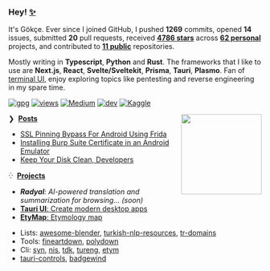 ### Hey! [✨](https://github.com/agmmnn/starred)

It's Gökçe. Ever since I joined GitHub, I pushed **1269** commits, opened **14** issues, submitted **20** pull requests, received **[4786 stars](https://github.com/agmmnn?tab=repositories&sort=stargazers&type=source)** across **[62 personal](https://github.com/agmmnn?tab=repositories&q=&type=public&language=&sort=)** projects, and contributed to **[11 public](https://github.com/pulls?q=author%3Aagmmnn)** repositories.

Mostly writing in **Typescript**, **Python** and **Rust**. The frameworks that I like to use are **Next.js**, **React**, **Svelte/Sveltekit**, **Prisma**, **Tauri**, **Plasmo**. Fan of [terminal UI](https://github.com/topics/tui), enjoy exploring topics like pentesting and reverse engineering in my spare time.

[![gpg](https://img.shields.io/badge/gpg-399BB7FF25D68355-313131?style=flat&labelColor=4f4f4f&color=313131)](https://github.com/agmmnn.gpg) [![views](https://komarev.com/ghpvc/?username=agmmnn&style=flat&color=313131&label=views)](https://github.com/agmmnn) [![Medium](https://img.shields.io/badge/Medium-12100E?style=flat&logo=medium&logoColor=white)](https://medium.com/@agmmnn) [![dev](https://img.shields.io/badge/agmmnn.dev-313e80?style=flat&logo=&logoColor=white)](https://agmmnn.dev/) [![Kaggle](https://img.shields.io/badge/Kaggle-035a7d?style=flat&logo=kaggle&logoColor=white)](https://www.kaggle.com/agmmnn/datasets)

<a href="https://www.youtube.com/watch?v=14CGp0VF2TU&list=PLOiJ3Q6xmFZaAHqyA0Lzbv-D_J5q7q3Ps&index=54">
<img align="right" src="https://user-images.githubusercontent.com/16024979/246209503-deec26df-5886-4fa3-8935-93c7b6644f82.gif" width="160" /></a>

❯ &nbsp;**[Posts](https://agmmnn.dev/blog)**

<!-- BLOG-POST-LIST:START -->
- [SSL Pinning Bypass For Android Using Frida](https://agmmnn.dev/blog/ssl-pinning-bypass-for-android-using-frida/)
- [Installing Burp Suite Certificate in an Android Emulator](https://agmmnn.dev/blog/installing-burp-suite-certificate-in-an-android-emulator/)
- [Keep Your Disk Clean, Developers](https://agmmnn.dev/blog/keep-your-disk-clean-developers/)
<!-- BLOG-POST-LIST:END -->

⁛ &nbsp;**[Projects](https://agmmnn.dev/projects)**

- _**Radyal**: AI-powered translation and summarization for browsing... (soon)_
- [**Tauri UI**: Create modern desktop apps](https://github.com/agmmnn/tauri-ui)
- [**EtyMap**: Etymology map](https://etymap.vercel.app/)

* Lists: [awesome-blender](https://github.com/agmmnn/awesome-blender), [turkish-nlp-resources](https://github.com/agmmnn/turkish-nlp-resources), [tr-domains](https://github.com/agmmnn/tr-domains)
* Tools: [fineartdown](https://github.com/agmmnn/fineartdown), [polydown](https://github.com/agmmnn/polydown)
* Cli: [syn](https://github.com/agmmnn/syn), [nis](https://github.com/agmmnn/nisanyan-cli), [tdk](https://github.com/agmmnn/tdk-cli), [tureng](https://github.com/agmmnn/turengcli), [etym](https://github.com/agmmnn/etym-cli)
* [tauri-controls](https://github.com/agmmnn/tauri-controls), [badgewind](https://github.com/agmmnn/badgewind)
